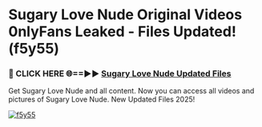 # Sugary Love Nude Original Videos 0nlyFans Leaked - Files Updated! (f5y55)

<h3>🔴 CLICK HERE 🌐==►► <a href="https://tinyurl.com/4mcuefdz" rel="nofollow">Sugary Love Nude Updated Files</a></h3>

Get Sugary Love Nude and all content. Now you can access all videos and pictures of Sugary Love Nude. New Updated Files 2025!

[![f5y55](https://i.imgur.com/StAQSOY.gif)](https://tinyurl.com/4mcuefdz)
